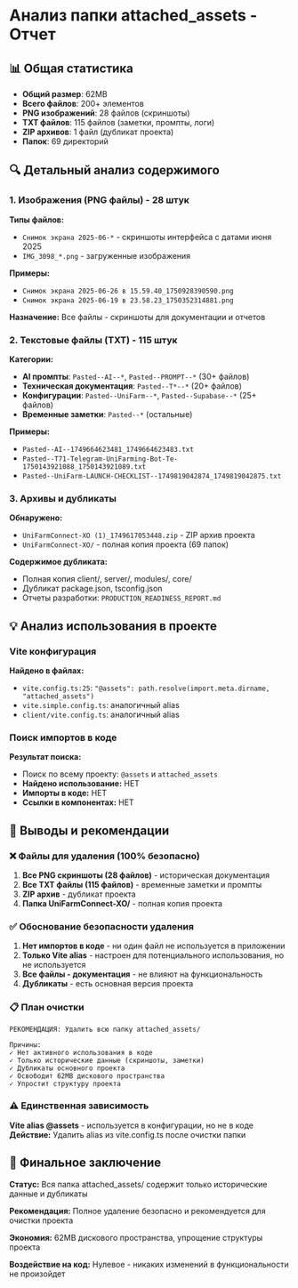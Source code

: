 # Анализ папки attached_assets - Отчет

## 📊 Общая статистика
- **Общий размер**: 62MB
- **Всего файлов**: 200+ элементов
- **PNG изображений**: 28 файлов (скриншоты)
- **TXT файлов**: 115 файлов (заметки, промпты, логи)
- **ZIP архивов**: 1 файл (дубликат проекта)
- **Папок**: 69 директорий

## 🔍 Детальный анализ содержимого

### 1. Изображения (PNG файлы) - 28 штук
**Типы файлов:**
- `Снимок экрана 2025-06-*` - скриншоты интерфейса с датами июня 2025
- `IMG_3098_*.png` - загруженные изображения

**Примеры:**
- `Снимок экрана 2025-06-26 в 15.59.40_1750928390590.png`
- `Снимок экрана 2025-06-19 в 23.58.23_1750352314881.png`

**Назначение:** Все файлы - скриншоты для документации и отчетов

### 2. Текстовые файлы (TXT) - 115 штук
**Категории:**
- **AI промпты**: `Pasted--AI--*`, `Pasted--PROMPT--*` (30+ файлов)
- **Техническая документация**: `Pasted--T*--*` (20+ файлов)
- **Конфигурации**: `Pasted--UniFarm--*`, `Pasted--Supabase--*` (25+ файлов)
- **Временные заметки**: `Pasted--*` (остальные)

**Примеры:**
- `Pasted--AI--1749664623481_1749664623483.txt`
- `Pasted--T71-Telegram-UniFarming-Bot-Te-1750143921088_1750143921089.txt`
- `Pasted--UniFarm-LAUNCH-CHECKLIST--1749819042874_1749819042875.txt`

### 3. Архивы и дубликаты
**Обнаружено:**
- `UniFarmConnect-XO (1)_1749617053448.zip` - ZIP архив проекта
- `UniFarmConnect-XO/` - полная копия проекта (69 папок)

**Содержимое дубликата:**
- Полная копия client/, server/, modules/, core/
- Дубликат package.json, tsconfig.json
- Отчеты разработки: `PRODUCTION_READINESS_REPORT.md`

## 💡 Анализ использования в проекте

### Vite конфигурация
**Найдено в файлах:**
- `vite.config.ts:25`: `"@assets": path.resolve(import.meta.dirname, "attached_assets")`
- `vite.simple.config.ts`: аналогичный alias
- `client/vite.config.ts`: аналогичный alias

### Поиск импортов в коде
**Результат поиска:**
- Поиск по всему проекту: `@assets` и `attached_assets`
- **Найдено использование:** НЕТ
- **Импорты в коде:** НЕТ
- **Ссылки в компонентах:** НЕТ

## 🚨 Выводы и рекомендации

### ❌ Файлы для удаления (100% безопасно)
1. **Все PNG скриншоты (28 файлов)** - историческая документация
2. **Все TXT файлы (115 файлов)** - временные заметки и промпты
3. **ZIP архив** - дубликат проекта
4. **Папка UniFarmConnect-XO/** - полная копия проекта

### ✅ Обоснование безопасности удаления
1. **Нет импортов в коде** - ни один файл не используется в приложении
2. **Только Vite alias** - настроен для потенциального использования, но не используется
3. **Все файлы - документация** - не влияют на функциональность
4. **Дубликаты** - есть основная версия проекта

### 📋 План очистки
```
РЕКОМЕНДАЦИЯ: Удалить всю папку attached_assets/

Причины:
✓ Нет активного использования в коде
✓ Только исторические данные (скриншоты, заметки)
✓ Дубликаты основного проекта
✓ Освободит 62MB дискового пространства
✓ Упростит структуру проекта
```

### ⚠️ Единственная зависимость
**Vite alias @assets** - используется в конфигурации, но не в коде
**Действие:** Удалить alias из vite.config.ts после очистки папки

## 🎯 Финальное заключение

**Статус:** Вся папка attached_assets/ содержит только исторические данные и дубликаты

**Рекомендация:** Полное удаление безопасно и рекомендуется для очистки проекта

**Экономия:** 62MB дискового пространства, упрощение структуры проекта

**Воздействие на код:** Нулевое - никаких изменений в функциональности не произойдет